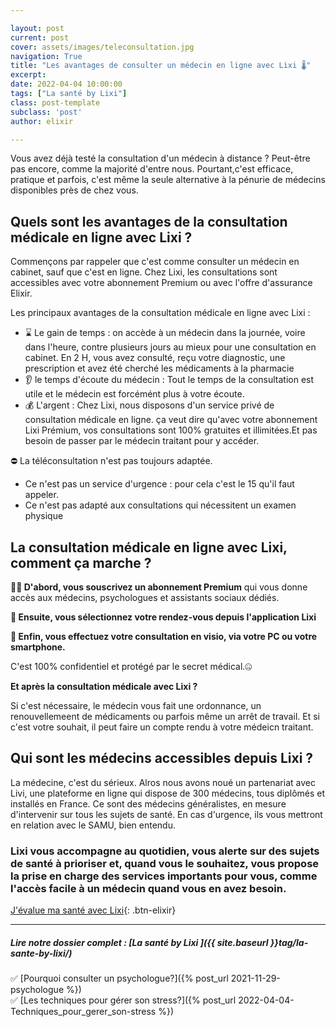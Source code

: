 ```yaml
---

layout: post
current: post
cover: assets/images/teleconsultation.jpg
navigation: True
title: "Les avantages de consulter un médecin en ligne avec Lixi 🌡️"
excerpt: 
date: 2022-04-04 10:00:00
tags: ["La santé by Lixi"]
class: post-template
subclass: 'post'
author: elixir

---
```



Vous avez déjà testé la consultation d'un médecin à distance ? Peut-être pas encore, comme la majorité d'entre nous.
Pourtant,c'est efficace, pratique et parfois, c'est même la seule alternative à la pénurie de médecins disponibles près de chez vous.

## Quels sont les avantages de la consultation médicale en ligne avec Lixi ?

Commençons par rappeler que c'est comme consulter un médecin en cabinet, sauf que c'est en ligne. Chez Lixi, les consultations sont accessibles avec votre abonnement Premium ou avec l'offre d'assurance Elixir.

Les principaux avantages de la consultation médicale en ligne avec Lixi :

- ⌛ Le gain de temps : on accède à un médecin dans la journée, voire dans l'heure, contre plusieurs jours au mieux pour une consultation en cabinet. En 2 H, vous avez consulté, reçu votre diagnostic, une prescription et avez été cherché les médicaments à la pharmacie
- 👂 le temps d'écoute du médecin :  Tout le temps de la consultation est utile et le médecin est forcémént plus à votre écoute. 
- 💰 L'argent : Chez Lixi, nous disposons d'un service privé de consultation médicale en ligne. ça veut dire qu'avec votre abonnement Lixi Prémium, vos consultations sont 100% gratuites et illimitées.Et pas besoin de passer par le médecin traitant pour y accéder.

⛔ La téléconsultation n'est pas toujours adaptée. 
* Ce n'est pas un service d'urgence : pour cela c'est le 15 qu'il faut appeler.
* Ce n'est pas adapté aux consultations qui nécessitent un examen physique 

## La consultation médicale en ligne avec Lixi, comment ça marche ?

 **🙆‍♀️ D'abord, vous souscrivez un abonnement Premium** qui vous donne accès aux médecins, psychologues et assistants sociaux dédiés.

**📅 Ensuite, vous sélectionnez votre rendez-vous depuis l'application Lixi**

**📱 Enfin, vous effectuez votre consultation en visio, via votre PC ou votre smartphone.**

C'est 100% confidentiel et protégé par le secret médical.🤐

 **Et après la consultation médicale avec Lixi ?**

Si c'est nécessaire, le médecin vous fait une ordonnance, un renouvellemeent de médicaments ou parfois même un arrêt de travail. 
Et si c'est votre souhait, il peut faire un compte rendu à votre médeicn traitant.

## Qui sont les médecins accessibles depuis Lixi ? 

La médecine, c'est du sérieux. Alros nous avons noué un partenariat avec Livi, une plateforme en ligne qui dispose de 300 médecins, tous diplômés et installés en France.
Ce sont des médecins généralistes, en mesure d'intervenir sur tous les sujets de santé. En cas d'urgence, ils vous mettront en relation avec le SAMU, bien entendu.

### Lixi vous accompagne au quotidien, vous alerte sur des sujets de santé à prioriser et, quand vous le souhaitez, vous propose la prise en charge des services importants pour vous, comme l'accès facile à un médecin quand vous en avez besoin.

[J'évalue ma santé avec Lixi](https://www.heylixi.fr/){: .btn-elixir}

---
  
##### Lire notre dossier complet : [La santé by Lixi ]({{ site.baseurl }}tag/la-sante-by-lixi/)

✅ [Pourquoi consulter un psychologue?]({% post_url 2021-11-29-psychologue %})  
✅ [Les techniques pour gérer son stress?]({% post_url 2022-04-04-Techniques_pour_gerer_son-stress %})
